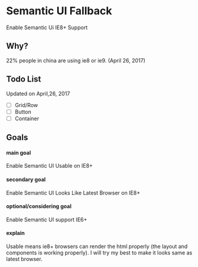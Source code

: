 # Semantic UI Fallback
Enable Semantic Ui IE8+ Support
## Why?
22% people in china are using ie8 or ie9. (April 26, 2017)
## Todo List
Updated on April,26, 2017

- [ ] Grid/Row
- [ ] Button
- [ ] Container
## Goals

#### main goal
Enable Semantic UI Usable on IE8+
#### secondary goal
Enable Semantic UI Looks Like Latest Browser on IE8+
#### optional/considering goal
Enable Semantic UI support IE6+
#### explain
Usable means ie8+ browsers can render the html properly
(the layout and components is working properly).
I will try my best to make it looks same as latest browser.

